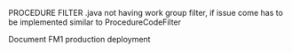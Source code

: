 PROCEDURE FILTER .java not having work group filter, if issue come has to be implemented similar to ProcedureCodeFilter

Document FM1 production deployment


